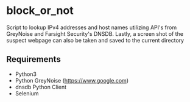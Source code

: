 # block_or_not
Script to lookup IPv4 addresses and host names utilizing API's from GreyNoise and Farsight Security's DNSDB. Lastly, a screen shot of the suspect webpage can also be taken and saved to the current directory

## Requirements
* Python3
* Python GreyNoise  (https://www.google.com)
* dnsdb Python Client
* Selenium


